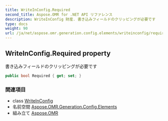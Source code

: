 ```yaml
---
title: WriteInConfig.Required
second_title: Aspose.OMR for .NET API リファレンス
description: WriteInConfig 財産. 書き込みフィールドのクリッピングが必要です
type: docs
weight: 90
url: /ja/net/aspose.omr.generation.config.elements/writeinconfig/required/
---
```

## WriteInConfig.Required property

書き込みフィールドのクリッピングが必要です

```csharp
public bool Required { get; set; }
```

### 関連項目

* class [WriteInConfig](../)
* 名前空間 [Aspose.OMR.Generation.Config.Elements](../../writeinconfig/)
* 組み立て [Aspose.OMR](../../../)


